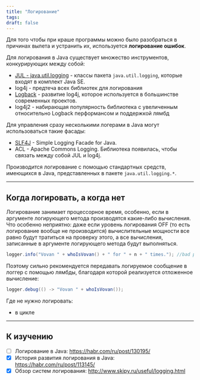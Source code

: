```yaml
---
title: "Логирование"
tags:
draft: false
---
```


Для того чтобы при краше программы можно было разобраться в причинах вылета и устранить их, используется **логирование ошибок**.

Для логирования в Java существует множество инструментов, конкурирующих между собой:

- [JUL - java.util.logging](java/java_util_logging.md) - классы пакета `java.util.logging`, которые входят в комплект Java SE.
- log4j - предтеча всех библиотек для логирования
- [Logback](external_lib/logback.md) - развитие log4j, которое используется в большинстве современных проектов.
- log4j2 - набирающая популярность библиотека с увеличенным относительно Logback перформансом и поддержкой лямбд

Для управления сразу несколькими логерами в Java могут использоваться такие фасады:

- [SLF4J](external_lib/slf4j.md) - Simple Logging Facade for Java.
- ACL - Apache Commons Logging. Библиотека появилась, чтобы связать между собой JUL и log4j.

Производится логирование с помощью стандартных средств, имеющихся в Java, представленных в пакете `java.util.logging.*`.

---
## Когда логировать, а когда нет

Логирование занимает процессорное время, особенно, если в аргументе логирующего метода производятся какие-либо вычисления. Что особенно неприятно: даже если уровень логирования OFF (то есть логирование вообще не производится) вычислительные мощности все равно будут тратиться на проверку этого, а все вычисления, записанные в аргументе логирующего метода будут выполняться.
```java
logger.info("Vovan " + whoIsVovan() + " for " + n + " times."); //bad practice!
```

Поэтому сильно рекомендуется передавать логируемое сообщение в логгер с помощью лямбды, благодаря которой реализуется отложенное вычисление:
```java
logger.debug(() -> "Vovan " + whoIsVovan());
```

Где не нужно логировать:

- в цикле

---
## К изучению

- [ ] Логирование в Java: https://habr.com/ru/post/130195/
- [X] История развития логирования в Java: https://habr.com/ru/post/113145/
- [X] Обзор систем логирования: http://www.skipy.ru/useful/logging.html
